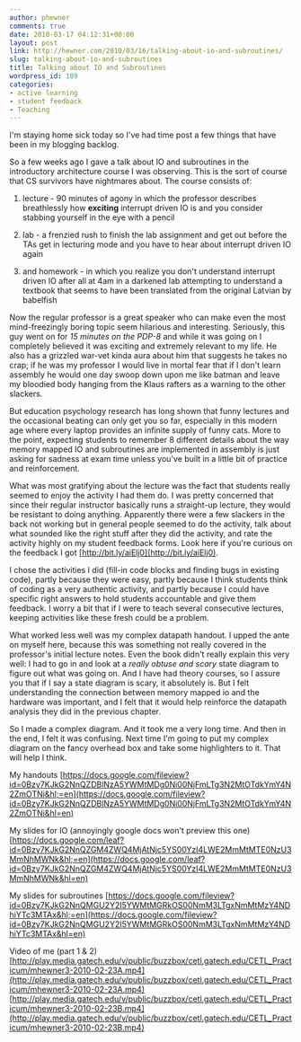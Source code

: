 ```yaml
---
author: phewner
comments: true
date: 2010-03-17 04:12:31+00:00
layout: post
link: http://hewner.com/2010/03/16/talking-about-io-and-subroutines/
slug: talking-about-io-and-subroutines
title: Talking about IO and Subroutines
wordpress_id: 189
categories:
- active learning
- student feedback
- Teaching
---
```


I'm staying home sick today so I've had time post a few things that have been in my blogging backlog.

So a few weeks ago I gave a talk about IO and subroutines in the introductory architecture course I was observing.  This is the sort of course that CS survivors have nightmares about.  The course consists of:



	
  1. lecture - 90 minutes of agony in which the professor describes breathlessly how **exciting** interrupt driven IO is and you consider stabbing yourself in the eye with a pencil

	
  2. lab - a frenzied rush to finish the lab assignment and get out before the TAs get in lecturing mode and you have to hear about interrupt driven IO again

	
  3. and homework - in which you realize you don't understand interrupt driven IO after all at 4am in a darkened lab attempting to understand a textbook that seems to have been translated from the original Latvian by babelfish


Now the regular professor is a great speaker who can make even the most mind-freezingly boring topic seem hilarious and interesting.  Seriously, this guy went on for _15 minutes on the PDP-8_ and while it was going on I completely believed it was exciting and extremely relevant to my life.   He also has a grizzled war-vet kinda aura about him that suggests he takes no crap; if he was my professor I would live in mortal fear that if I don't learn assembly he would one day swoop down upon me like batman and leave my bloodied body hanging from the Klaus rafters as a warning to the other slackers.

But education psychology research has long shown that funny lectures and the occasional beating can only get you so far, especially in this modern age where every laptop provides an infinite supply of funny cats. More to the point, expecting students to remember 8 different details about the way memory mapped IO and subroutines are implemented in assembly is just asking for sadness at exam time unless you've built in a little bit of practice and reinforcement.

What was most gratifying about the lecture was the fact that students really seemed to enjoy the activity I had them do.  I was pretty concerned that since their regular instructor basically runs a straight-up lecture, they would be resistant to doing anything.  Apparently there were a few slackers in the back not working but in general people seemed to do the activity, talk about what sounded like the right stuff after they did the activity, and rate the activity highly on my student feedback forms.  Look here if you're curious on the feedback I got [http://bit.ly/aiElj0](http://bit.ly/aiElj0).

I chose the activities I did (fill-in code blocks and finding bugs in existing code), partly because they were easy, partly because I think students think of coding as a very authentic activity, and partly because I could have specific right answers to hold students accountable and give them feedback.  I worry a bit that if I were to teach several consecutive lectures, keeping activities like these fresh could be a problem.

What worked less well was my complex datapath handout.  I upped the ante on myself here, because this was something not really covered in the professor's initial lecture notes.  Even the book didn't really explain this very well: I had to go in and look at a _really obtuse and scary_ state diagram to figure out what was going on.  And I have had theory courses, so I assure you that if I say a state diagram is scary, it absolutely is.  But I felt understanding the connection between memory mapped io and the hardware was important, and I felt that it would help reinforce the datapath analysis they did in the previous chapter.

So I made a complex diagram.  And it took me a very long time.  And then in the end, I felt it was confusing.  Next time I'm going to put my complex diagram on the fancy overhead box and take some highlighters to it.  That will help I think.

My handouts
[https://docs.google.com/fileview?id=0Bzy7KJkG2NnQZDBlNzA5YWMtMDg0Ni00NjFmLTg3N2MtOTdkYmY4N2ZmOTNi&hl;=en](https://docs.google.com/fileview?id=0Bzy7KJkG2NnQZDBlNzA5YWMtMDg0Ni00NjFmLTg3N2MtOTdkYmY4N2ZmOTNi&hl=en)

My slides for IO (annoyingly google docs won't preview this one)
[https://docs.google.com/leaf?id=0Bzy7KJkG2NnQZGM4ZWQ4MjAtNjc5YS00YzI4LWE2MmMtMTE0NzU3MmNhMWNk&hl;=en](https://docs.google.com/leaf?id=0Bzy7KJkG2NnQZGM4ZWQ4MjAtNjc5YS00YzI4LWE2MmMtMTE0NzU3MmNhMWNk&hl=en)

My slides for subroutines
[https://docs.google.com/fileview?id=0Bzy7KJkG2NnQMGU2Y2I5YWMtMGRkOS00NmM3LTgxNmMtMzY4NDhiYTc3MTAx&hl;=en](https://docs.google.com/fileview?id=0Bzy7KJkG2NnQMGU2Y2I5YWMtMGRkOS00NmM3LTgxNmMtMzY4NDhiYTc3MTAx&hl=en)

Video of me (part 1 & 2)
[http://play.media.gatech.edu/v/public/buzzbox/cetl.gatech.edu/CETL_Practicum/mhewner3-2010-02-23A.mp4](http://play.media.gatech.edu/v/public/buzzbox/cetl.gatech.edu/CETL_Practicum/mhewner3-2010-02-23A.mp4)
[http://play.media.gatech.edu/v/public/buzzbox/cetl.gatech.edu/CETL_Practicum/mhewner3-2010-02-23B.mp4](http://play.media.gatech.edu/v/public/buzzbox/cetl.gatech.edu/CETL_Practicum/mhewner3-2010-02-23B.mp4)
